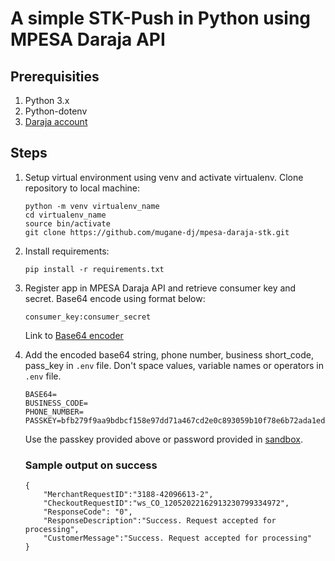 # A simple STK-Push in Python using MPESA Daraja API 

## Prerequisities
1. Python 3.x
2. Python-dotenv
3. [Daraja account](https://developer.safaricom.co.ke/)

## Steps
1. Setup virtual environment using venv and activate virtualenv. Clone repository to local machine:
    ```
    python -m venv virtualenv_name
    cd virtualenv_name
    source bin/activate
    git clone https://github.com/mugane-dj/mpesa-daraja-stk.git
    ```
2. Install requirements:
    ```
    pip install -r requirements.txt
    ```
3. Register app in MPESA Daraja API and retrieve consumer key and secret. Base64 encode using format below:
    ```
    consumer_key:consumer_secret
    ```
    Link to [Base64 encoder](https://www.base64encode.org/)

4. Add the encoded base64 string, phone number, business short_code, pass_key in `.env` file. Don't space values, variable names or operators in `.env` file. 
    ```
    BASE64=
    BUSINESS_CODE=
    PHONE_NUMBER=
    PASSKEY=bfb279f9aa9bdbcf158e97dd71a467cd2e0c893059b10f78e6b72ada1ed2c919
    ```
    Use the passkey provided above or password provided in [sandbox](https://developer.safaricom.co.ke/). 
    ### Sample output on success
    ```
    {
        "MerchantRequestID":"3188-42096613-2",
        "CheckoutRequestID":"ws_CO_12052022162913230799334972",
        "ResponseCode": "0",
        "ResponseDescription":"Success. Request accepted for processing",
        "CustomerMessage":"Success. Request accepted for processing"
    }
    ```